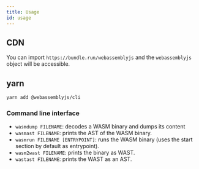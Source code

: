 ```yaml
---
title: Usage
id: usage
---
```


## CDN

You can import `https://bundle.run/webassemblyjs` and the `webassemblyjs` object will be accessible.

## yarn

```sh
yarn add @webassemblyjs/cli
```

### Command line interface

- `wasmdump FILENAME`: decodes a WASM binary and dumps its content
- `wasmast FILENAME`: prints the AST of the WASM binary.
- `wasmrun FILENAME [ENTRYPOINT]`: runs the WASM binary (uses the start section by default as entrypoint).
- `wasm2wast FILENAME`: prints the binary as WAST.
- `wastast FILENAME`: prints the WAST as an AST.
